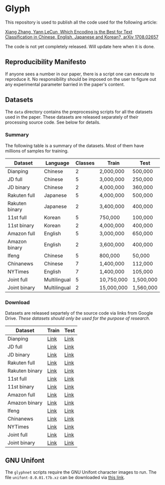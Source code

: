 # Glyph

This repository is used to publish all the code used for the following article:

[Xiang Zhang, Yann LeCun, Which Encoding is the Best for Text Classification in Chinese, English, Japanese and Korean?, arXiv 1708.02657](https://arxiv.org/abs/1708.02657)

The code is not yet completely released. Will update here when it is done.

## Reproducibility Manifesto

If anyone sees a number in our paper, there is a script one can execute to reproduce it. No responsibility should be imposed on the user to figure out any experimental parameter barried in the paper's content.

## Datasets

The `data` directory contains the preprocessing scripts for all the datasets used in the paper. These datasets are released separately of their processing source code. See below for details.

### Summary

The following table is a summary of the datasets. Most of them have millions of samples for training.

| Dataset        | Language     | Classes | Train      | Test      |
|----------------|--------------|---------|------------|-----------|
| Dianping       | Chinese      | 2       | 2,000,000  | 500,000   |
| JD full        | Chinese      | 5       | 3,000,000  | 250,000   |
| JD binary      | Chinese      | 2       | 4,000,000  | 360,000   |
| Rakuten full   | Japanese     | 5       | 4,000,000  | 500,000   |
| Rakuten binary | Japanese     | 2       | 3,400,000  | 400,000   |
| 11st full      | Korean       | 5       | 750,000    | 100,000   |
| 11st binary    | Korean       | 2       | 4,000,000  | 400,000   |
| Amazon full    | English      | 5       | 3,000,000  | 650,000   |
| Amazon binary  | English      | 2       | 3,600,000  | 400,000   |
| Ifeng          | Chinese      | 5       | 800,000    | 50,000    |
| Chinanews      | Chinese      | 7       | 1,400,000  | 112,000   |
| NYTimes        | English      | 7       | 1,400,000  | 105,000   |
| Joint full     | Multilingual | 5       | 10,750,000 | 1,500,000 |
| Joint binary   | Multilingual | 2       | 15,000,000 | 1,560,000 |

### Download

Datasets are released separtely of the source code via links from Google Drive. *These datasets should only be used for the purpose of research*.

| Dataset        | Train                          | Test                          |
|----------------|--------------------------------|-------------------------------|
| Dianping       | [Link](https://goo.gl/uKPxyo)  | [Link](https://goo.gl/2QZpLx) |
| JD full        | [Link](https://goo.gl/u3vsak)  | [Link](https://goo.gl/hLZRky) |
| JD binary      | [Link](https://goo.gl/ZPj1ip)  | [Link](https://goo.gl/bqiEfP) |
| Rakuten full   | [Link](https://goo.gl/A7y14i)  | [Link](https://goo.gl/ve4mup) |
| Rakuten binary | [Link](https://goo.gl/3kYQ2f)  | [Link](https://goo.gl/m8FpeH) |
| 11st full      | [Link](https://goo.gl/F1oPBX)  | [Link](https://goo.gl/ZpTLND) |
| 11st binary    | [Link](https://goo.gl/8Qi7ao)  | [Link](https://goo.gl/nbBhFq) |
| Amazon full    | [Link](https://goo.gl/UzQWaj)  | [Link](https://goo.gl/EXkzWs) |
| Amazon binary  | [Link](https://goo.gl/u7AxWS)  | [Link](https://goo.gl/2fft8x) |
| Ifeng          | [Link](https://goo.gl/AtKsq4)  | [Link](https://goo.gl/tLWojy) |
| Chinanews      | [Link](https://goo.gl/1p4kdx)  | [Link](https://goo.gl/rxvhCJ) |
| NYTimes        | [Link](https://goo.gl/2hZeqd)  | [Link](https://goo.gl/66EDa5) |
| Joint full     | [Link](https://goo.gl/AJfzLC)  | [Link](https://goo.gl/mibMsV) |
| Joint binary   | [Link](https://goo.gl/YLMqNe)  | [Link](https://goo.gl/WRXQuJ) |

## GNU Unifont

The `glyphnet` scripts require the GNU Unifont character images to run. The file `unifont-8.0.01.t7b.xz` can be downloaded via [this link](https://goo.gl/aFxYHq).
